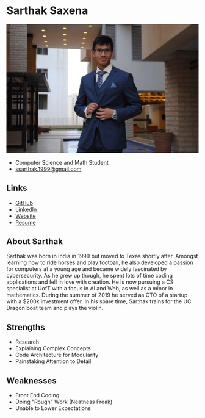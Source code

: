 # Sarthak Saxena

![Sarthak Saxena Profile](./sarthak.png)

- Computer Science and Math Student
- ssarthak.1999@gmail.com

## Links

- [GitHub](https://github.com/jollyredflames)
- [LinkedIn](https://www.linkedin.com/in/jollyredflames)
- [Website](https://www.jollyredflames.com)
- [Resume](http://individual.utoronto.ca/jollyredflames/documents/Official_Resume.pdf)

## About Sarthak

Sarthak was born in India in 1999 but moved to Texas shortly after. Amongst learning how to ride horses and play football, he also developed a passion for computers at a young age and became widely fascinated by cybersecurity. As he grew up though, he spent lots of time coding applications and fell in love with creation. He is now pursuing a CS specialist at UofT with a focus in AI and Web, as well as a minor in mathematics. During the summer of 2019 he served as CTO of a startup with a $200k investment offer. In his spare time, Sarthak trains for the UC Dragon boat team and plays the violin.

## Strengths

- Research
- Explaining Complex Concepts
- Code Architecture for Modularity
- Painstaking Attention to Detail

## Weaknesses

- Front End Coding
- Doing "Rough" Work (Neatness Freak)
- Unable to Lower Expectations